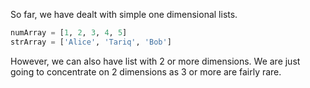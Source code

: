 So far, we have dealt with simple one dimensional lists.

```python
numArray = [1, 2, 3, 4, 5]
strArray = ['Alice', 'Tariq', 'Bob']
```

However, we can also have list with 2 or more dimensions. We are just going to concentrate on 2 dimensions as 3 or more are fairly rare.
